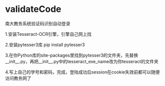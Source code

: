 # validateCode
南大教务系统验证码识别自动登录

1.安装Tesseract-OCR引擎，引擎自己网上找

2.安装pytesser3库
pip install pytesser3

3.在你Python库的site-packages里找到pytesser3的文件夹，先替换__init__.py，再把__init__.py中的tesseract_exe_name改为你tesseract的文件夹

4.写上自己的学号和密码，完成，登陆成功后session在cookie失效前都可以随便访问教务网了
